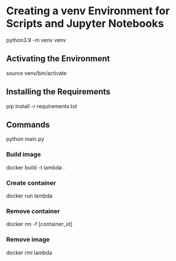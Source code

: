 # Creating a venv Environment for Scripts and Jupyter Notebooks
python3.9 -m venv venv

## Activating the Environment
source venv/bin/activate

## Installing the Requirements
pip install -r requirements.txt

## Commands
python main.py

### Build image
docker build -t lambda .

### Create container
docker run lambda

### Remove container
docker rm -f [container_id]

### Remove image
docker rmi lambda

